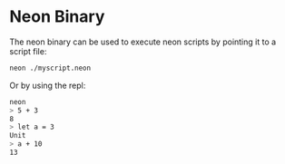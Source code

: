 # Neon Binary

The neon binary can be used to execute neon scripts by pointing it to a script file:

```sh
neon ./myscript.neon
```

Or by using the repl:

```sh
neon
> 5 + 3
8
> let a = 3
Unit
> a + 10
13
```
